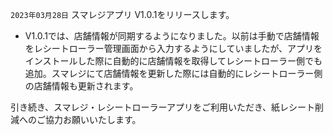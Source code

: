 `2023年03月28日` スマレジアプリ V1.0.1をリリースします。

- V1.0.1では、店舗情報が同期するようになりました。以前は手動で店舗情報をレシートローラー管理画面から入力するようにしていましたが、アプリをインストールした際に自動的に店舗情報を取得してレシートローラー側でも追加。スマレジにて店舗情報を更新した際には自動的にレシートローラー側の店舗情報も更新されます。

引き続き、スマレジ・レシートローラーアプリをご利用いただき、紙レシート削減へのご協力お願いいたします。
